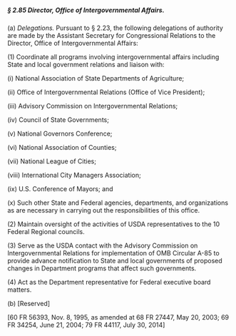 ##### § 2.85 Director, Office of Intergovernmental Affairs. #####

(a) *Delegations.* Pursuant to § 2.23, the following delegations of authority are made by the Assistant Secretary for Congressional Relations to the Director, Office of Intergovernmental Affairs:

(1) Coordinate all programs involving intergovernmental affairs including State and local government relations and liaison with:

(i) National Association of State Departments of Agriculture;

(ii) Office of Intergovernmental Relations (Office of Vice President);

(iii) Advisory Commission on Intergovernmental Relations;

(iv) Council of State Governments;

(v) National Governors Conference;

(vi) National Association of Counties;

(vii) National League of Cities;

(viii) International City Managers Association;

(ix) U.S. Conference of Mayors; and

(x) Such other State and Federal agencies, departments, and organizations as are necessary in carrying out the responsibilities of this office.

(2) Maintain oversight of the activities of USDA representatives to the 10 Federal Regional councils.

(3) Serve as the USDA contact with the Advisory Commission on Intergovernmental Relations for implementation of OMB Circular A-85 to provide advance notification to State and local governments of proposed changes in Department programs that affect such governments.

(4) Act as the Department representative for Federal executive board matters.

(b) [Reserved]

[60 FR 56393, Nov. 8, 1995, as amended at 68 FR 27447, May 20, 2003; 69 FR 34254, June 21, 2004; 79 FR 44117, July 30, 2014]